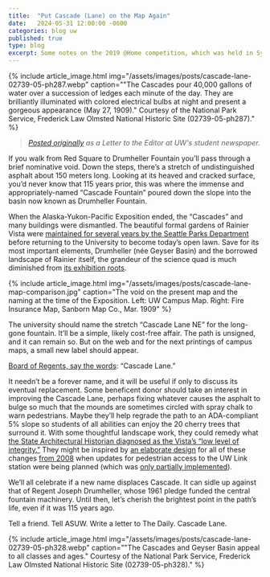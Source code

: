 ```yaml
---
title:  "Put Cascade (Lane) on the Map Again"
date:   2024-05-31 12:00:00 -0600
categories: blog uw
published: true
type: blog
excerpt: Some notes on the 2019 @Home competition, which was held in Sydney in July.
---
```


{% include article_image.html img="/assets/images/posts/cascade-lane-02739-05-ph287.webp" caption="\"The Cascades pour 40,000 gallons of water over a succession of ledges each minute of the day. They are brilliantly illuminated with colored electrical bulbs at night and present a gorgeous appearance (May 27, 1909).\" Courtesy of the National Park Service, Frederick Law Olmsted National Historic Site (02739-05-ph287)." %}

> _[Posted originally](https://www.dailyuw.com/opinion/put-cascade-lane-on-the-map-again/article_3a3f8690-1efb-11ef-9649-0f5ac3c76623.html) as a Letter to the Editor at UW's student newspaper._

If you walk from Red Square to Drumheller Fountain you’ll pass through a brief nominative void. Down the steps, there’s a stretch of undistinguished asphalt about 150 meters long. Looking at its heaved and cracked surface, you’d never know that 115 years prior, this was where the immense and appropriately-named “Cascade Fountain” poured down the slope into the basin now known as Drumheller Fountain.

When the Alaska-Yukon-Pacific Exposition ended, the “Cascades” and many buildings were dismantled. The beautiful formal gardens of Rainier Vista were [maintained for several years by the Seattle Parks Department](https://www.seattle.gov/cityarchives/exhibits-and-education/online-exhibits/alaska-yukon-pacific-exposition) before returning to the University to become today’s open lawn. Save for its most important elements, Drumheller (née Geyser Basin) and the borrowed landscape of Rainier itself, the grandeur of the science quad is much diminished from [its exhibition roots](https://www.historylink.org/File/8873).

{% include article_image.html img="/assets/images/posts/cascade-lane-map-comparison.jpg" caption="The void on the present map and the naming at the time of the Exposition. Left: UW Campus Map. Right: Fire Insurance Map, Sanborn Map Co., Mar. 1909" %}

The university should name the stretch “Cascade Lane NE” for the long-gone fountain. It’ll be a simple, likely cost-free affair. The path is unsigned, and it can remain so. But on the web and for the next printings of campus maps, a small new label should appear.

[Board of Regents, say the words](https://www.washington.edu/admin/rules/policies/BRG/RP50.html): “Cascade Lane.”

It needn’t be a forever name, and it will be useful if only to discuss its eventual replacement. Some beneficent donor should take an interest in improving the Cascade Lane, perhaps fixing whatever causes the asphalt to bulge so much that the mounds are sometimes circled with spray chalk to warn pedestrians. Maybe they’ll help regrade the path to an ADA-compliant 5% slope so students of all abilities can enjoy the 20 cherry trees that surround it. With some thoughtful landscape work, they could remedy what [the State Architectural Historian diagnosed as the Vista’s “low level of integrity.”](https://facilities.uw.edu/files/media/vista-northlink-section-4f-evaluation.pdf) They might be inspired by [an elaborate design](https://www.seattle.gov/Documents/Departments/OPCD/DesignCommission/ProjectArchive/DCPresentation1Rainier-Vista-at-University-of-WashingtonAgendaID2272.pdf) for all of these changes [from 2008](https://www.washington.edu/news/2008/02/28/rainier-vista-changes-are-in-the-works/) when updates for pedestrian access to the UW Link station were being planned (which was [only partially implemented](https://www.washington.edu/news/2014/01/20/montlake-trianglerainer-vista-project-breaks-ground-expect-burke-gillman-detour/)).

We’ll all celebrate if a new name displaces Cascade. It can sidle up against that of Regent Joseph Drumheller, whose 1961 pledge funded the central fountain machinery. Until then, let’s cherish the brightest point in the path’s life, even if it was 115 years ago.

Tell a friend. Tell ASUW. Write a letter to The Daily. Cascade Lane.


{% include article_image.html img="/assets/images/posts/cascade-lane-02739-05-ph328.webp" caption="\"The Cascades and Geyser Basin appeal to all classes and ages.\" Courtesy of the National Park Service, Frederick Law Olmsted National Historic Site (02739-05-ph328)." %}